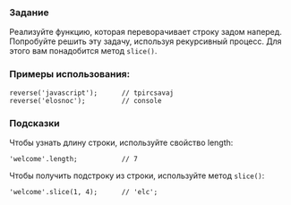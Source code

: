 ### Задание

Реализуйте функцию, которая переворачивает строку задом наперед. Попробуйте решить эту
задачу, используя рекурсивный процесс. Для этого вам понадобится метод `slice()`.

### Примеры использования:

```
reverse('javascript');      // tpircsavaj
reverse('elosnoc');         // console
```

### Подсказки

Чтобы узнать длину строки, используйте свойство length:

```
'welcome'.length;           // 7
```

Чтобы получить подстроку из строки, используйте метод `slice()`:

```
'welcome'.slice(1, 4);      // 'elc';
```